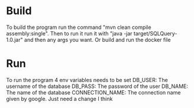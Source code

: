 # Build
To build the program run the command "mvn clean compile assembly:single".
Then to run it run it with "java -jar target/SQLQuery-1.0.jar" and then any args you want.
Or build and run the docker file
# Run
To run the program 4 env variables needs to be set
DB_USER: The username of the database
DB_PASS: The password of the user
DB_NAME: The name of the database
CONNECTION_NAME: The connection name given by google.
Just need a change I think
